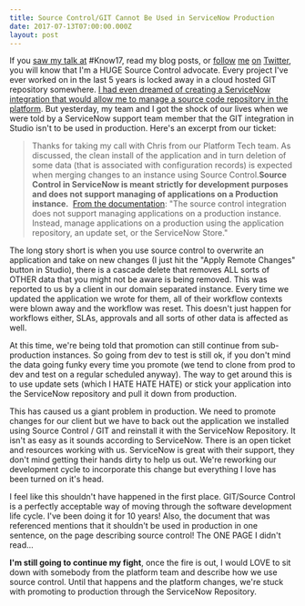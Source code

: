 ```yaml
---
title: Source Control/GIT Cannot Be Used in ServiceNow Production
date: 2017-07-13T07:00:00.000Z
layout: post
---
```

If you [saw my talk at](https://community.servicenow.com/community?id=community_article&sys_id=e63deae5dbd0dbc01dcaf3231f96197e) #Know17, read my blog posts, or [follow](https://twitter.com/phxdev/status/861635218062659584 "witter.com/phxdev/status/861635218062659584") [me](https://twitter.com/phxdev/status/876239324093796353 "witter.com/phxdev/status/876239324093796353") [on](https://twitter.com/phxdev/status/875194908835016705 "witter.com/phxdev/status/875194908835016705") [Twitter](https://twitter.com/phxdev/status/861689164412198912 "witter.com/phxdev/status/861689164412198912"), you will know that I'm a HUGE Source Control advocate. Every project I've ever worked on in the last 5 years is locked away in a cloud hosted GIT repository somewhere. [I had even dreamed of creating a ServiceNow integration that would allow me to manage a source code repository in the platform](https://twitter.com/phxdev/status/862693919284441088 "witter.com/phxdev/status/862693919284441088"). But yesterday, my team and I got the shock of our lives when we were told by a ServiceNow support team member that the GIT integration in Studio isn't to be used in production. Here's an excerpt from our ticket:

> Thanks for taking my call with Chris from our Platform Tech team. As discussed, the clean install of the application and in turn deletion of some data (that is associated with configuration records) is expected when merging changes to an instance using Source Control.**Source Control in ServiceNow is meant strictly for development purposes and does not support managing of applications on a Production instance.**  [From the documentation](https://docs.servicenow.com/bundle/istanbul-application-development/page/build/applications/concept/c_SourceControlIntegration.html "ocs.servicenow.com/bundle/istanbul-application-development/page/build/applications/concept/c_SourceControlIntegration.html"): "The source control integration does not support managing applications on a production instance. Instead, manage applications on a production using the application repository, an update set, or the ServiceNow Store."

The long story short is when you use source control to overwrite an application and take on new changes (I just hit the "Apply Remote Changes" button in Studio), there is a cascade delete that removes ALL sorts of OTHER data that you might not be aware is being removed. This was reported to us by a client in our domain separated instance. Every time we updated the application we wrote for them, all of their workflow contexts were blown away and the workflow was reset. This doesn't just happen for workflows either, SLAs, approvals and all sorts of other data is affected as well.

At this time, we're being told that promotion can still continue from sub-production instances. So going from dev to test is still ok, if you don't mind the data going funky every time you promote (we tend to clone from prod to dev and test on a regular scheduled anyway). The way to get around this is to use update sets (which I HATE HATE HATE) or stick your application into the ServiceNow repository and pull it down from production.

This has caused us a giant problem in production. We need to promote changes for our client but we have to back out the application we installed using Source Control / GIT and reinstall it with the ServiceNow Repository. It isn't as easy as it sounds according to ServiceNow. There is an open ticket and resources working with us. ServiceNow is great with their support, they don't mind getting their hands dirty to help us out. We're reworking our development cycle to incorporate this change but everything I love has been turned on it's head.

I feel like this shouldn't have happened in the first place. GIT/Source Control is a perfectly acceptable way of moving through the software development life cycle. I've been doing it for 10 years! Also, the document that was referenced mentions that it shouldn't be used in production in one sentence, on the page describing source control! The ONE PAGE I didn't read...

**I'm still going to continue my fight**, once the fire is out, I would LOVE to sit down with somebody from the platform team and describe how we use source control. Until that happens and the platform changes, we're stuck with promoting to production through the ServiceNow Repository.
